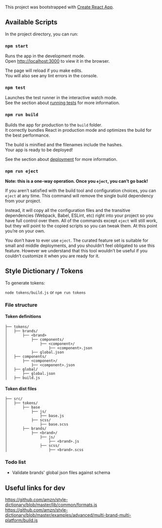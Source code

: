 This project was bootstrapped with [Create React App](https://github.com/facebook/create-react-app).

## Available Scripts

In the project directory, you can run:

### `npm start`

Runs the app in the development mode.<br />
Open [http://localhost:3000](http://localhost:3000) to view it in the browser.

The page will reload if you make edits.<br />
You will also see any lint errors in the console.

### `npm test`

Launches the test runner in the interactive watch mode.<br />
See the section about [running tests](https://facebook.github.io/create-react-app/docs/running-tests) for more information.

### `npm run build`

Builds the app for production to the `build` folder.<br />
It correctly bundles React in production mode and optimizes the build for the best performance.

The build is minified and the filenames include the hashes.<br />
Your app is ready to be deployed!

See the section about [deployment](https://facebook.github.io/create-react-app/docs/deployment) for more information.

### `npm run eject`

**Note: this is a one-way operation. Once you `eject`, you can’t go back!**

If you aren’t satisfied with the build tool and configuration choices, you can `eject` at any time. This command will remove the single build dependency from your project.

Instead, it will copy all the configuration files and the transitive dependencies (Webpack, Babel, ESLint, etc) right into your project so you have full control over them. All of the commands except `eject` will still work, but they will point to the copied scripts so you can tweak them. At this point you’re on your own.

You don’t have to ever use `eject`. The curated feature set is suitable for small and middle deployments, and you shouldn’t feel obligated to use this feature. However we understand that this tool wouldn’t be useful if you couldn’t customize it when you are ready for it.

## Style Dictionary / Tokens

To generate tokens:

`node tokens/build.js` or `npm run tokens`

### File structure

#### Token definitions

```
├── tokens/
│   ├── brands/
│       ├── <brand>
│           ├── components/
│               ├── <component>/
│                   ├── <component>.json
│           ├── global.json
│   ├── components/
│       ├── <component>/
│           ├── <component>.json
│   ├── global/
│       ├── global.json
│   ├── build.js
```

#### Token dist files
```
├── src/
│   ├── tokens/
│       ├── base
│           ├── js/
│               ├── base.js
│           ├── scss/
│               ├── base.scss
│       ├── brands/
│           ├── <brand>/
│               ├── js/
│                   ├── <brand>.js
│               ├── scss/
│                   ├── <brand>.scss

```

### Todo list
- Validate brands' global json files against schema 


## Useful links for dev

https://github.com/amzn/style-dictionary/blob/master/lib/common/formats.js
https://github.com/amzn/style-dictionary/blob/master/examples/advanced/multi-brand-multi-platform/build.js 

